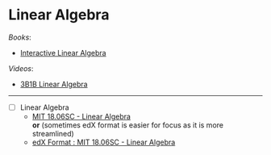# Linear Algebra

_Books_:

- [Interactive Linear Algebra](https://textbooks.math.gatech.edu/ila/index.html)

_Videos_:

- [3B1B Linear Algebra](https://www.3blue1brown.com/topics/linear-algebra)

---

- [ ] Linear Algebra
  - [MIT 18.06SC - Linear Algebra](https://ocw.mit.edu/courses/18-06sc-linear-algebra-fall-2011/) \
     **or** (sometimes edX format is easier for focus as it is more streamlined)
  - [edX Format : MIT 18.06SC - Linear Algebra](https://openlearninglibrary.mit.edu/courses/course-v1:OCW+18.06SC+2T2019/course/)
